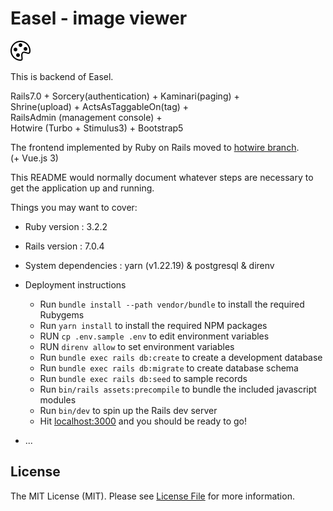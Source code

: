 # Easel - image viewer

![alt text](https://github.com/asip/easel-back/blob/main/public/palette.svg)

This is backend of Easel.

Rails7.0 + Sorcery(authentication) + Kaminari(paging) +  
Shrine(upload) + ActsAsTaggableOn(tag) +  
RailsAdmin (management console) +  
Hotwire (Turbo + Stimulus3) + Bootstrap5

The frontend implemented by Ruby on Rails moved to [hotwire branch](https://github.com/asip/easel-back/tree/hotwire).  
(+ Vue.js 3)

This README would normally document whatever steps are necessary to get the
application up and running.

Things you may want to cover:

* Ruby version : 3.2.2
* Rails version : 7.0.4
* System dependencies : yarn (v1.22.19) & postgresql & direnv
* Deployment instructions
  * Run `bundle install --path vendor/bundle` to install the required Rubygems
  * Run `yarn install` to install the required NPM packages
  * RUN `cp .env.sample .env` to edit environment variables
  * RUN `direnv allow` to set environment variables
  * Run `bundle exec rails db:create` to create a development database
  * Run `bundle exec rails db:migrate` to create database schema
  * Run `bundle exec rails db:seed` to sample records
  * Run `bin/rails assets:precompile` to bundle the included javascript modules 
  * Run `bin/dev` to spin up the Rails dev server
  * Hit [localhost:3000](http://localhost:3000/) and you should be ready to go!

* ...

## License

The MIT License (MIT). Please see [License File](https://github.com/asip/easel/blob/main/LICENSE-MIT.txt) for more information.
